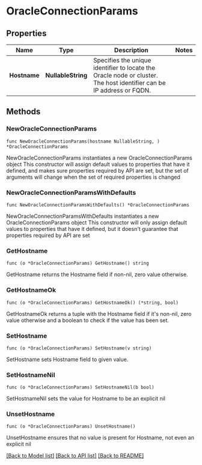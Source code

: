 # OracleConnectionParams

## Properties

Name | Type | Description | Notes
------------ | ------------- | ------------- | -------------
**Hostname** | **NullableString** | Specifies the unique identifier to locate the Oracle node or cluster. The host identifier can be IP address or FQDN. | 

## Methods

### NewOracleConnectionParams

`func NewOracleConnectionParams(hostname NullableString, ) *OracleConnectionParams`

NewOracleConnectionParams instantiates a new OracleConnectionParams object
This constructor will assign default values to properties that have it defined,
and makes sure properties required by API are set, but the set of arguments
will change when the set of required properties is changed

### NewOracleConnectionParamsWithDefaults

`func NewOracleConnectionParamsWithDefaults() *OracleConnectionParams`

NewOracleConnectionParamsWithDefaults instantiates a new OracleConnectionParams object
This constructor will only assign default values to properties that have it defined,
but it doesn't guarantee that properties required by API are set

### GetHostname

`func (o *OracleConnectionParams) GetHostname() string`

GetHostname returns the Hostname field if non-nil, zero value otherwise.

### GetHostnameOk

`func (o *OracleConnectionParams) GetHostnameOk() (*string, bool)`

GetHostnameOk returns a tuple with the Hostname field if it's non-nil, zero value otherwise
and a boolean to check if the value has been set.

### SetHostname

`func (o *OracleConnectionParams) SetHostname(v string)`

SetHostname sets Hostname field to given value.


### SetHostnameNil

`func (o *OracleConnectionParams) SetHostnameNil(b bool)`

 SetHostnameNil sets the value for Hostname to be an explicit nil

### UnsetHostname
`func (o *OracleConnectionParams) UnsetHostname()`

UnsetHostname ensures that no value is present for Hostname, not even an explicit nil

[[Back to Model list]](../README.md#documentation-for-models) [[Back to API list]](../README.md#documentation-for-api-endpoints) [[Back to README]](../README.md)


